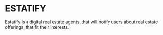 # ESTATIFY
Estatify is a digital real estate agents, that will notify users about real estate offerings, that fit their interests. 
